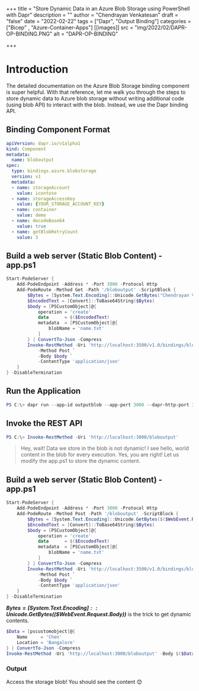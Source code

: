 +++
title = "Store Dynamic Data in an Azure Blob Storage using PowerShell with Dapr"
description = ""
author = "Chendrayan Venkatesan"
draft = "false"
date = "2022-02-22"
tags = ["Dapr", "Output Binding"]
categories = ["Bicep" , "Azure-Container-Apps"]
[[images]]
  src = "img/2022/02/DAPR-OP-BINDING.PNG"
  alt = "DAPR-OP-BINDING"

+++

# Introduction

The detailed documentation on the Azure Blob Storage binding component is super helpful. With that reference, let me walk you through the steps to store dynamic data to Azure blob storage without writing additional code (using blob API) to interact with the blob. Instead, we use the Dapr binding API. 

## Binding Component Format

```YAML
apiVersion: dapr.io/v1alpha1
kind: Component
metadata:
  name: bloboutput
spec:
  type: bindings.azure.blobstorage
  version: v1
  metadata:
  - name: storageAccount
    value: icontoso
  - name: storageAccessKey
    value: {YOUR_STORAGE_ACCOUNT_KEY}
  - name: container
    value: demo
  - name: decodeBase64
    value: true
  - name: getBlobRetryCount
    value: 3
```

## Build a web server (Static Blob Content) - app.ps1

```PowerShell
Start-PodeServer {
    Add-PodeEndpoint -Address * -Port 3000 -Protocol Http 
    Add-PodeRoute -Method Get -Path '/bloboutput' -ScriptBlock {
        $Bytes = [System.Text.Encoding]::Unicode.GetBytes("Chendrayan Venkatesan")
        $EncodedText = [Convert]::ToBase64String($Bytes)
        $body = [PSCustomObject]@{
            operation = 'create'
            data      = $($EncodedText)
            metadata  = [PSCustomObject]@{
                blobName = 'name.txt'
            }
        } | ConvertTo-Json -Compress
        Invoke-RestMethod -Uri 'http://localhost:3500/v1.0/bindings/bloboutput' `
            -Method Post `
            -Body $body `
            -ContentType 'application/json'
    }
} -DisableTermination
```

## Run the Application

```PowerShell
PS C:\> dapr run --app-id outputblob --app-port 3000 --dapr-http-port 3500 --dapr-grpc-port 60002 --components-path .\components\ -- pwsh .\output-binding\app.ps1
```

## Invoke the REST API

```PowerShell
PS C:\> Invoke-RestMethod -Uri 'http://localhost:3000/bloboutput' 
```

> Hey, wait! Data we store in the blob is not dynamic! I see hello, world content in the blob for every execution. Yes, you are right! Let us modify the app.ps1 to store the dynamic content. 

## Build a web server (Static Blob Content) - app.ps1

```PowerShell
Start-PodeServer {
    Add-PodeEndpoint -Address * -Port 3000 -Protocol Http 
    Add-PodeRoute -Method Post -Path '/bloboutput' -ScriptBlock {
        $Bytes = [System.Text.Encoding]::Unicode.GetBytes($($WebEvent.Request.Body))
        $EncodedText = [Convert]::ToBase64String($Bytes)
        $body = [PSCustomObject]@{
            operation = 'create'
            data      = $($EncodedText)
            metadata  = [PSCustomObject]@{
                blobName = 'name.txt'
            }
        } | ConvertTo-Json -Compress
        Invoke-RestMethod -Uri 'http://localhost:3500/v1.0/bindings/bloboutput' `
            -Method Post `
            -Body $body `
            -ContentType 'application/json'
    }
} -DisableTermination
```

***$Bytes = [System.Text.Encoding]::Unicode.GetBytes($($WebEvent.Request.Body))*** is the trick to get dynamic contents. 

```PowerShell 
$Data = [pscustomobject]@{
    Name     = 'Chen'
    Location = 'Bangalore'
} | ConvertTo-Json -Compress
Invoke-RestMethod -Uri 'http://localhost:3000/bloboutput' -Body $($Data) -Method Post -ContentType 'application/json'
```

### Output 

Access the storage blob! You should see the content 😊 